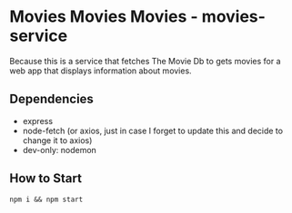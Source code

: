 # Movies Movies Movies - movies-service

Because this is a service that fetches The Movie Db to gets movies for a web app that displays information about movies.

## Dependencies
- express
- node-fetch (or axios, just in case I forget to update this and decide to change it to axios)
- dev-only: nodemon

## How to Start
`npm i && npm start`

